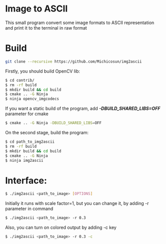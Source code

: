 # Image to ASCII

This small program convert some image formats to ASCII representation and print it to the terminal in raw format

# Build
```bash
git clone --recursive https://github.com/Michicosun/img2ascii
```

Firstly, you should build OpenCV lib:
```bash
$ cd contrib/
$ rm -rf build
$ mkdir build && cd build
$ cmake .. -G Ninja
$ ninja opencv_imgcodecs
```

If you want a static build of the program, add ***-DBUILD_SHARED_LIBS=OFF*** parameter for cmake 
```bash
$ cmake .. -G Ninja -DBUILD_SHARED_LIBS=OFF
```

On the second stage, build the program:
```bash
$ cd path_to_img2ascii
$ rm -rf build
$ mkdir build && cd build
$ cmake .. -G Ninja
$ ninja img2ascii
```

# Interface:
```bash
$ ./img2ascii <path_to_image> [OPTIONS]
```

Initially it runs with scale factor=1, but you can change it, by adding -r parameter in command

```bash
$ ./img2ascii <path_to_image> -r 0.3
```

Also, you can turn on colored output by adding -c key
```bash
$ ./img2ascii <path_to_image> -r 0.3 -c
```


